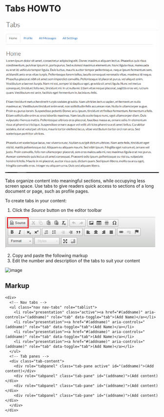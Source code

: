 # Tabs HOWTO

![image](../images/tabsExampleCapture.png)

Tabs organize content into meaningful sections, while occupying less screen space. Use tabs to give readers quick access 
to sections of a long document or page, such as profile pages.

To create tabs in your content:
1. Click the *Source* button on the editor toolbar

![image](../images/sourceButtonCapture.png)

2. Copy and paste the following markup
3. Edit the number and description of the tabs to suit your content

![image](../images/tabCodingCapture.png)

## Markup
```
<div>
  <!-- Nav tabs -->
  <ul class="nav nav-tabs" role="tablist">
    <li role="presentation" class="active"><a href="#(addname)" aria-controls="(addname)" role="tab" data-toggle="tab">(Add Name)</a></li>
    <li role="presentation"><a href="#(addname)" aria-controls="(addname)" role="tab" data-toggle="tab">(Add Name)</a></li>
    <li role="presentation"><a href="#(addname)" aria-controls="(addname)" role="tab" data-toggle="tab">(Add Name)</a></li>
    <li role="presentation"><a href="#(addname)" aria-controls="(addname)" role="tab" data-toggle="tab">(Add Name)</a></li>
  </ul>
  <!-- Tab panes -->
  <div class="tab-content">
    <div role="tabpanel" class="tab-pane active" id="(addname)">(Add content)</div>
    <div role="tabpanel" class="tab-pane" id="(addname)">(Add content)</div>
    <div role="tabpanel" class="tab-pane" id="(addname)">(Add content)</div>
    <div role="tabpanel" class="tab-pane" id="(addname)">(Add content)</div>
  </div>
</div>
```
